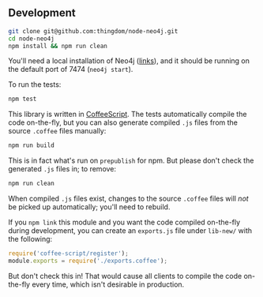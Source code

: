 
## Development

```sh
git clone git@github.com:thingdom/node-neo4j.git
cd node-neo4j
npm install && npm run clean
```

You'll need a local installation of Neo4j ([links](http://neo4j.org/download)), and it should be running on the default port of 7474 (`neo4j start`).

To run the tests:

```sh
npm test
```

This library is written in [CoffeeScript](http://coffeescript.org/). The tests automatically compile the code on-the-fly, but you can also generate compiled `.js` files from the source `.coffee` files manually:

```sh
npm run build
```

This is in fact what's run on `prepublish` for npm. But please don't check the generated `.js` files in; to remove:

```sh
npm run clean
```

When compiled `.js` files exist, changes to the source `.coffee` files will *not* be picked up automatically; you'll need to rebuild.

If you `npm link` this module and you want the code compiled on-the-fly during development, you can create an `exports.js` file under `lib-new/` with the following:

```js
require('coffee-script/register');
module.exports = require('./exports.coffee');
```

But don't check this in! That would cause all clients to compile the code on-the-fly every time, which isn't desirable in production.
